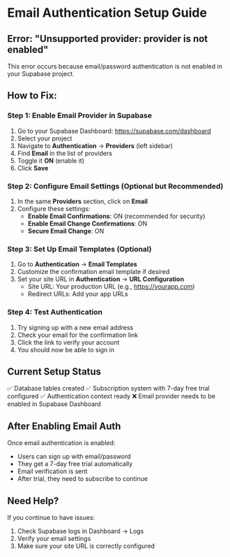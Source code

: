 # Email Authentication Setup Guide

## Error: "Unsupported provider: provider is not enabled"

This error occurs because email/password authentication is not enabled in your Supabase project.

## How to Fix:

### Step 1: Enable Email Provider in Supabase

1. Go to your Supabase Dashboard: https://supabase.com/dashboard
2. Select your project
3. Navigate to **Authentication** → **Providers** (left sidebar)
4. Find **Email** in the list of providers
5. Toggle it **ON** (enable it)
6. Click **Save**

### Step 2: Configure Email Settings (Optional but Recommended)

1. In the same **Providers** section, click on **Email**
2. Configure these settings:
   - **Enable Email Confirmations**: ON (recommended for security)
   - **Enable Email Change Confirmations**: ON
   - **Secure Email Change**: ON

### Step 3: Set Up Email Templates (Optional)

1. Go to **Authentication** → **Email Templates**
2. Customize the confirmation email template if desired
3. Set your site URL in **Authentication** → **URL Configuration**
   - Site URL: Your production URL (e.g., https://yourapp.com)
   - Redirect URLs: Add your app URLs

### Step 4: Test Authentication

1. Try signing up with a new email address
2. Check your email for the confirmation link
3. Click the link to verify your account
4. You should now be able to sign in

## Current Setup Status

✅ Database tables created
✅ Subscription system with 7-day free trial configured
✅ Authentication context ready
❌ Email provider needs to be enabled in Supabase Dashboard

## After Enabling Email Auth

Once email authentication is enabled:
- Users can sign up with email/password
- They get a 7-day free trial automatically
- Email verification is sent
- After trial, they need to subscribe to continue

## Need Help?

If you continue to have issues:
1. Check Supabase logs in Dashboard → Logs
2. Verify your email settings
3. Make sure your site URL is correctly configured
